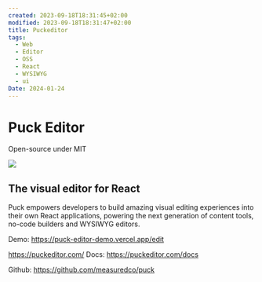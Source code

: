 ```yaml
---
created: 2023-09-18T18:31:45+02:00
modified: 2023-09-18T18:31:47+02:00
title: Puckeditor
tags:
  - Web
  - Editor
  - OSS
  - React
  - WYSIWYG
  - ui
Date: 2024-01-24
---
```


# Puck Editor

Open-source under MIT

![](2023-09-18-18-31-45_Puckeditor_image_1.png)
## The visual editor for React

Puck empowers developers to build amazing visual editing experiences into their own React applications, powering the next generation of content tools, no-code builders and WYSIWYG editors.


Demo: https://puck-editor-demo.vercel.app/edit

https://puckeditor.com/
Docs: https://puckeditor.com/docs

Github: https://github.com/measuredco/puck

